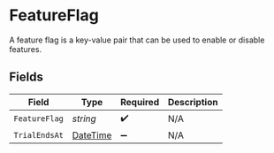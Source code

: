 # FeatureFlag

A feature flag is a key-value pair that can be used to enable or disable features.


## Fields

| Field                                                                                 | Type                                                                                  | Required                                                                              | Description                                                                           |
| ------------------------------------------------------------------------------------- | ------------------------------------------------------------------------------------- | ------------------------------------------------------------------------------------- | ------------------------------------------------------------------------------------- |
| `FeatureFlag`                                                                         | *string*                                                                              | :heavy_check_mark:                                                                    | N/A                                                                                   |
| `TrialEndsAt`                                                                         | [DateTime](https://learn.microsoft.com/en-us/dotnet/api/system.datetime?view=net-5.0) | :heavy_minus_sign:                                                                    | N/A                                                                                   |